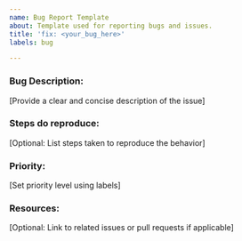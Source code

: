 ```yaml
---
name: Bug Report Template
about: Template used for reporting bugs and issues.
title: 'fix: <your_bug_here>'
labels: bug

---
```


### Bug Description:

[Provide a clear and concise description of the issue]

### Steps do reproduce:

[Optional: List steps taken to reproduce the behavior]

### Priority:

[Set priority level using labels]

### Resources:

[Optional: Link to related issues or pull requests if applicable]

